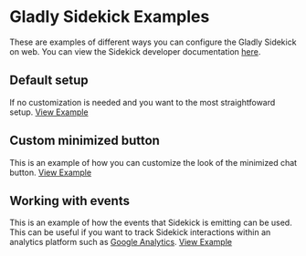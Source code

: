 # Gladly Sidekick Examples
These are examples of different ways you can configure the Gladly Sidekick on web. 
You can view the Sidekick developer documentation [here](https://developer.gladly.com/sidekick/).

## Default setup
If no customization is needed and you want to the most straightfoward setup. [View Example](docs/default)

## Custom minimized button
This is an example of how you can customize the look of the minimized chat button. [View Example](docs/custom-minimized-button)

## Working with events
This is an example of how the events that Sidekick is emitting can be used. This can be useful if you want to track Sidekick interactions within an analytics platform such as [Google Analytics](https://developers.google.com/analytics/devguides/collection/analyticsjs/events). [View Example](docs/working-with-events)
